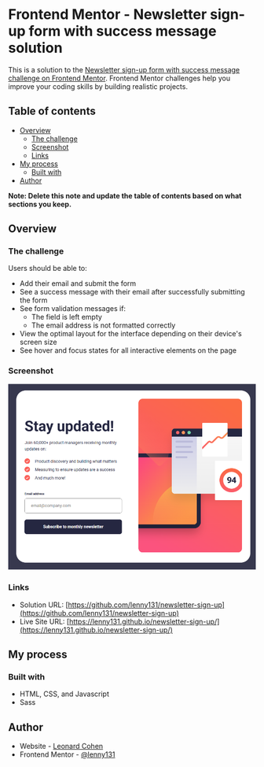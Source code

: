 # Frontend Mentor - Newsletter sign-up form with success message solution

This is a solution to the [Newsletter sign-up form with success message challenge on Frontend Mentor](https://www.frontendmentor.io/challenges/newsletter-signup-form-with-success-message-3FC1AZbNrv). Frontend Mentor challenges help you improve your coding skills by building realistic projects. 

## Table of contents

- [Overview](#overview)
  - [The challenge](#the-challenge)
  - [Screenshot](#screenshot)
  - [Links](#links)
- [My process](#my-process)
  - [Built with](#built-with)
- [Author](#author)

**Note: Delete this note and update the table of contents based on what sections you keep.**

## Overview

### The challenge

Users should be able to:

- Add their email and submit the form
- See a success message with their email after successfully submitting the form
- See form validation messages if:
  - The field is left empty
  - The email address is not formatted correctly
- View the optimal layout for the interface depending on their device's screen size
- See hover and focus states for all interactive elements on the page

### Screenshot

![](./screenshot.png)

### Links

- Solution URL: [https://github.com/lenny131/newsletter-sign-up](https://github.com/lenny131/newsletter-sign-up)
- Live Site URL: [https://lenny131.github.io/newsletter-sign-up/](https://lenny131.github.io/newsletter-sign-up/)

## My process

### Built with

- HTML, CSS, and Javascript
- Sass

## Author

- Website - [Leonard Cohen](https://leonardmcohen.com/)
- Frontend Mentor - [@lenny131](https://www.frontendmentor.io/profile/lenny131)
